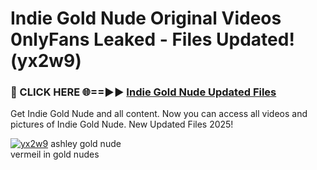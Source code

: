 # Indie Gold Nude Original Videos 0nlyFans Leaked - Files Updated! (yx2w9)

<h3>🔴 CLICK HERE 🌐==►► <a href="https://tinyurl.com/yrmya6cz" rel="nofollow">Indie Gold Nude Updated Files</a></h3>

Get Indie Gold Nude and all content. Now you can access all videos and pictures of Indie Gold Nude. New Updated Files 2025!

[![yx2w9](https://i.imgur.com/FMdXYCs.gif)](https://tinyurl.com/yrmya6cz)
ashley gold nude<br>
vermeil in gold nudes